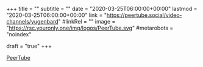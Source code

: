 +++
title = ""
subtitle = ""
date = "2020-03-25T06:00:00+00:00"
lastmod = "2020-03-25T06:00:00+00:00"
link = "https://peertube.social/video-channels/yugenbard"
#linkRel = ""
image = "https://rsc.youronly.one/img/logos/PeerTube.svg"
#metarobots = "noindex"

draft = "true"
+++

[PeerTube](https://peertube.social/video-channels/yugenbard "PeerTube")
